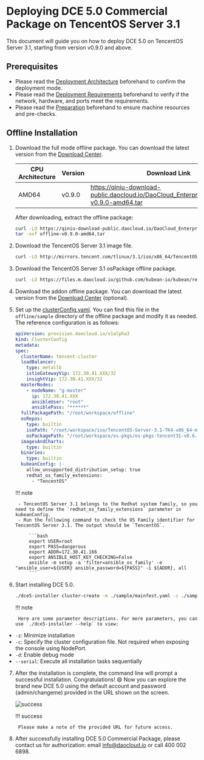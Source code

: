 # Deploying DCE 5.0 Commercial Package on TencentOS Server 3.1

This document will guide you on how to deploy DCE 5.0 on TencentOS Server 3.1, starting from version v0.9.0 and above.

## Prerequisites

- Please read the [Deployment Architecture](../commercial/deploy-arch.md) beforehand to confirm the deployment mode.
- Please read the [Deployment Requirements](../commercial/deploy-requirements.md) beforehand to verify if the network, hardware, and ports meet the requirements.
- Please read the [Preparation](../commercial/prepare.md) beforehand to ensure machine resources and pre-checks.

## Offline Installation

1. Download the full mode offline package. You can download the latest version from the [Download Center](https://docs.daocloud.io/download/dce5/).

    | CPU Architecture | Version | Download Link                                                                                      |
    | ---------------- | ------- | ------------------------------------------------------------------------------------------------- |
    | AMD64            | v0.9.0  | <https://qiniu-download-public.daocloud.io/DaoCloud_Enterprise/dce5/offline-v0.9.0-amd64.tar> |

    After downloading, extract the offline package:

    ```bash
    curl -LO https://qiniu-download-public.daocloud.io/DaoCloud_Enterprise/dce5/offline-v0.9.0-amd64.tar
    tar -xvf offline-v0.9.0-amd64.tar
    ```

2. Download the TencentOS Server 3.1 image file.

    ```bash
    curl -LO http://mirrors.tencent.com/tlinux/3.1/iso/x86_64/TencentOS-Server-3.1-TK4-x86_64-minimal-2209.3.iso
    ```

3. Download the TencentOS Server 3.1 osPackage offline package.

    ```bash
    curl -LO https://files.m.daocloud.io/github.com/kubean-io/kubean/releases/download/v0.6.6/os-pkgs-tencent31-v0.6.6.tar.gz
    ```

4. Download the addon offline package. You can download the latest version from the [Download Center](../../download/index.md) (optional).

5. Set up the [clusterConfig.yaml](../commercial/cluster-config.md). You can find this file in the `offline/sample` directory of the offline package and modify it as needed.
   The reference configuration is as follows:

    ```yaml
    apiVersion: provision.daocloud.io/v1alpha3
    kind: ClusterConfig
    metadata:
    spec:
      clusterName: tencent-cluster
      loadBalancer:
        type: metallb
        istioGatewayVip: 172.30.41.XXX/32
        insightVip: 172.30.41.XXX/32
      masterNodes:
        - nodeName: "g-master"
          ip: 172.30.41.XXX
          ansibleUser: "root"
          ansiblePass: "******"
      fullPackagePath: "/root/workspace/offline"
      osRepos:
        type: builtin
        isoPath: "/root/workspace/iso/TencentOS-Server-3.1-TK4-x86_64-minimal-2209.3.iso"
        osPackagePath: "/root/workspace/os-pkgs/os-pkgs-tencent31-v0.6.1.tar.gz"
      imagesAndCharts:
        type: builtin
      binaries:
        type: builtin
      kubeanConfig: |-
        allow_unsupported_distribution_setup: true
        redhat_os_family_extensions:
          - "TencentOS"
    ```

    !!! note

        - TencentOS Server 3.1 belongs to the Redhat system family, so you need to define the `redhat_os_family_extensions` parameter in kubeanConfig.
        - Run the following command to check the OS Family identifier for TencentOS Server 3.1. The output should be `TencentOS`.

            ```bash
            export USER=root
            export PASS=dangerous
            export ADDR=172.30.41.166
            export ANSIBLE_HOST_KEY_CHECKING=False
            ansible -m setup -a 'filter=ansible_os_family' -e "ansible_user=${USER} ansible_password=${PASS}" -i ${ADDR}, all
            ```

6. Start installing DCE 5.0.

    ```bash
    ./dce5-installer cluster-create -m ./sample/mainfest.yaml -c ./sample/clusterConfig.yaml
    ```

    !!! note

        Here are some parameter descriptions. For more parameters, you can use `./dce5-installer --help` to view:

- `-z`: Minimize installation
- `-c`: Specify the cluster configuration file. Not required when exposing the console using NodePort.
- `-d`: Enable debug mode
- `--serial`: Execute all installation tasks sequentially

7. After the installation is complete, the command line will prompt a successful installation. Congratulations! :smile: Now you can explore the brand new DCE 5.0 using the default account and password (admin/changeme) provided in the URL shown on the screen.

    ![success](https://docs.daocloud.io/daocloud-docs-images/docs/install/images/success.png)

    !!! success

        Please make a note of the provided URL for future access.

8. After successfully installing DCE 5.0 Commercial Package, please contact us for authorization: email [info@daocloud.io](mailto:info@daocloud.io) or call 400 002 6898.
